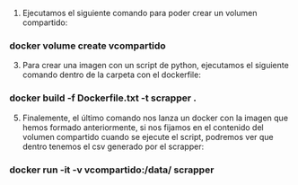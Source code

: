  1. Ejecutamos el siguiente comando para poder crear un volumen compartido:
   ### docker volume create vcompartido
  3. Para crear una imagen con un script de python, ejecutamos el siguiente comando dentro de la carpeta con el dockerfile: 
  ### docker build -f Dockerfile.txt -t scrapper .
  5. Finalemente, el último comando nos lanza un docker con la imagen que hemos formado anteriormente, si nos fijamos en el contenido del volumen compartido cuando se ejecute el script, podremos ver que dentro tenemos el csv generado por el scrapper:  
   ### docker run -it -v vcompartido:/data/ scrapper

